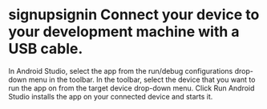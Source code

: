 # signupsignin Connect your device to your development machine with a USB cable.
In Android Studio, select the app from the run/debug configurations drop-down menu in the toolbar.
In the toolbar, select the device that you want to run the app on from the target device drop-down menu.
Click Run
Android Studio installs the app on your connected device and starts it.
